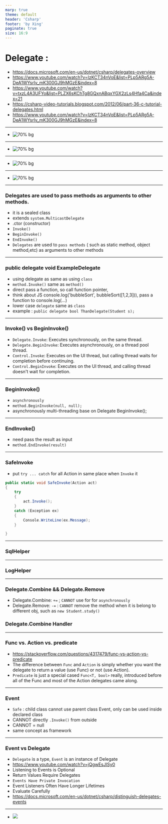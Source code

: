 ```yaml
---
marp: true
theme: default
header: 'Csharp'
footer: 'by Xing'
paginate: true
size: 16:9
---
```


<!--
_backgroundColor: white
_color: black
-->

# Delegate :

- https://docs.microsoft.com/en-us/dotnet/csharp/delegates-overview
- https://www.youtube.com/watch?v=IzKCT34nVoE&list=PLp5ARg5A-DeA1WYsrlv_mK300GJ9hMGzE&index=8
- https://www.youtube.com/watch?v=txzL4A3UFYo&list=PLZX6sKChTg8GQxnABqxYGX2zLs4Hfa4Ca&index=21
- https://csharp-video-tutorials.blogspot.com/2012/06/part-36-c-tutorial-delegates.html
- https://www.youtube.com/watch?v=IzKCT34nVoE&list=PLp5ARg5A-DeA1WYsrlv_mK300GJ9hMGzE&index=8

---

- ![70% bg](del.png)

---

- ![70% bg](del2.png)

---

- ![70% bg](del3.png)

---

- ![70% bg](del4.png)

---

### Delegates are used to pass methods as arguments to other methods.

- it is a sealed class
- extends `system.MulticastDelegate`
- .ctor (constructor)
- `Invoke()`
- `BeginInvoke()`
- `EndInvoke()`
- `Delegates` are used to `pass methods` ( such as static method, object method,etc) as arguments to other methods

---

### public delegate void ExampleDelegate

- using delegate as same as using `class`
- `method.Invoke()` same as `method()`
- direct pass a function, so call function pointer,
- think about JS console.log('bubbleSort', bubbleSort([1,2,3])), pass a function to console.log(...)
- lower case `delegate` same as `class`
- example : `public delegate bool ThanDelegate(Student s);`

---

### Invoke() vs BeginInvoke()

- `Delegate.Invoke`: Executes synchronously, on the same thread.
- `Delegate.BeginInvoke`: Executes asynchronously, on a thread pool thread.
- `Control.Invoke`: Executes on the UI thread, but calling thread waits for completion before continuing.
- `Control.BeginInvoke`: Executes on the UI thread, and calling thread doesn't wait for completion.

---

### BeginInvoke()

- `asynchronously`
- `method.BeginInvoke(null, null);`
- asynchronously multi-threading base on Delegate BeginInvoke();

---

### EndInvoke()

- need pass the result as input
- `method.EndInvoke(result)`

---

### SafeInvoke
- put `try ... catch` for all Action in same place when `Invoke` it
```C#
public static void SafeInvoke(Action act)
{
    try
    {
        act.Invoke();
    }
    catch (Exception ex)
    {
        Console.WriteLine(ex.Message);
    }

}
```

---

### SqlHelper

---

### LogHelper

---

### Delegate.Combine && Delegate.Remove

- Delegate.Combine: `+=` ; `CANNOT` use for for `asynchronously`
- Delegate.Remove: `-=` : `CANNOT` remove the method when it is belong to different obj, such as `new Student.study()`

### Delegate.Combine Handler

---

### Func vs. Action vs. predicate

- https://stackoverflow.com/questions/4317479/func-vs-action-vs-predicate
- The difference between `Func` and `Action` is simply whether you want the delegate to return a value (use Func) or not (use Action).
- `Predicate` is just a special cased `Func<T, bool>` really, introduced before all of the Func and most of the Action delegates came along.

---

### Event

- `Safe` : child class cannot use parent class Event, only can be used inside declared class
- CANNOT directly `.Invoke()` from outside
- CANNOT = null
- same concept as framework

---

### Event vs Delegate

- `Delegate` is a type, `Event` is an instance of Delegate
- https://www.youtube.com/watch?v=jQgwEsJISy0
- Listening to Events is Optional
- Return Values Require Delegates
- `Events Have Private Invocation`
- Event Listeners Often Have Longer Lifetimes
- Evaluate Carefully
- https://docs.microsoft.com/en-us/dotnet/csharp/distinguish-delegates-events

---

- ![](win.png)
